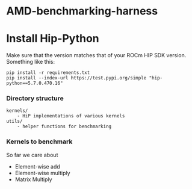 # AMD-benchmarking-harness

# Install Hip-Python
Make sure that the version matches that of your ROCm HIP SDK version. Something like this:

```
pip install -r requirements.txt
pip install --index-url https://test.pypi.org/simple "hip-python==5.7.0.470.16"
```


### Directory structure
```
kernels/
    - HiP implementations of various kernels
utils/
    - helper functions for benchmarking
```

### Kernels to benchmark
So far we care about
* Element-wise add
* Element-wise multiply
* Matrix Multiply